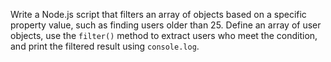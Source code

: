 Write a Node.js script that filters an array of objects based on a specific property value, such as finding users older than 25. Define an array of user objects, use the `filter()` method to extract users who meet the condition, and print the filtered result using `console.log`.
